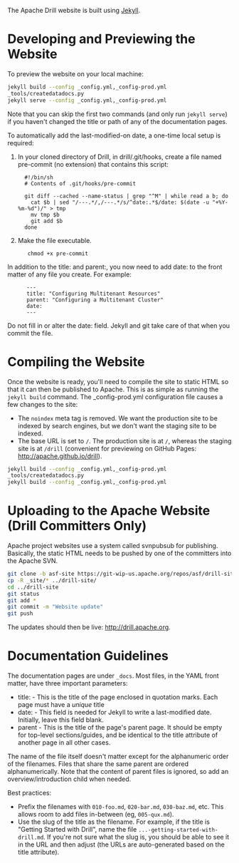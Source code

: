 The Apache Drill website is built using [Jekyll](http://jekyllrb.com/).

# Developing and Previewing the Website

To preview the website on your local machine:

```bash
jekyll build --config _config.yml,_config-prod.yml
_tools/createdatadocs.py
jekyll serve --config _config.yml,_config-prod.yml
```
Note that you can skip the first two commands (and only run `jekyll serve`) if you haven't changed the title or path of any of the documentation pages.

To automatically add the last-modified-on date, a one-time local setup is required:

1.  In your cloned directory of Drill, in drill/.git/hooks, create a file named pre-commit (no extension) that contains this script:

          #!/bin/sh
          # Contents of .git/hooks/pre-commit

          git diff --cached --name-status | grep "^M" | while read a b; do
            cat $b | sed "/---.*/,/---.*/s/^date:.*$/date: $(date -u "+%Y-%m-%d")/" > tmp
            mv tmp $b
            git add $b
          done

2. Make the file executable.

          chmod +x pre-commit

In addition to the title: and parent:, you now need to add date: to the front matter of any file you create. For example:

          ---
          title: "Configuring Multitenant Resources"
          parent: "Configuring a Multitenant Cluster"
          date: 
          ---

Do not fill in or alter the date: field. Jekyll and git take care of that when you commit the file. 

# Compiling the Website

Once the website is ready, you'll need to compile the site to static HTML so that it can then be published to Apache. This is as simple as running the `jekyll build` command. The _config-prod.yml configuration file causes a few changes to the site:

* The `noindex` meta tag is removed. We want the production site to be indexed by search engines, but we don't want the staging site to be indexed.
* The base URL is set to `/`. The production site is at `/`, whereas the staging site is at `/drill` (convenient for previewing on GitHub Pages: <http://apache.github.io/drill>).

```bash
jekyll build --config _config.yml,_config-prod.yml
_tools/createdatadocs.py
jekyll build --config _config.yml,_config-prod.yml
```

# Uploading to the Apache Website (Drill Committers Only)

Apache project websites use a system called svnpubsub for publishing. Basically, the static HTML needs to be pushed by one of the committers into the Apache SVN.

```bash
git clone -b asf-site https://git-wip-us.apache.org/repos/asf/drill-site.git ../drill-site
cp -R _site/* ../drill-site/
cd ../drill-site
git status
git add *
git commit -m "Website update"
git push
```

The updates should then be live: <http://drill.apache.org>.

# Documentation Guidelines

The documentation pages are under `_docs`. Most files, in the YAML front matter, have three important parameters:

* title: - This is the title of the page enclosed in quotation marks. Each page must have a *unique* title
* date: - This field is needed for Jekyll to write a last-modified date. Initially, leave this field blank.
* parent - This is the title of the page's parent page. It should be empty for top-level sections/guides, and be identical to the title attribute of another page in all other cases.

The name of the file itself doesn't matter except for the alphanumeric order of the filenames. Files that share the same parent are ordered alphanumerically. Note that the content of parent files is ignored, so add an overview/introduction child when needed.

Best practices:

* Prefix the filenames with `010-foo.md`, `020-bar.md`, `030-baz.md`, etc. This allows room to add files in-between (eg, `005-qux.md`).  
* Use the slug of the title as the filename. For example, if the title is "Getting Started with Drill", name the file `...-getting-started-with-drill.md`. If you're not sure what the slug is, you should be able to see it in the URL and then adjust (the URLs are auto-generated based on the title attribute).  
